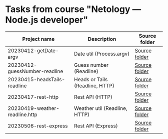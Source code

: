 # Tasks from course "Netology — Node.js developer"

| Project name                    | Description                     | Source folder
| ------------------------------- | ------------------------------- | -----------------------------------------------
| 20230412-getDate-argv           | Date util (Process.argv)        | [Source folder](./20230412-getDate-process.argv)
| 20230412-guessNumber-readline   | Guess number (Readline)         | [Source folder](./20230412-guessNumber-readline)
| 20230415-headsTails-readline    | Heads or Tails (Readline, HTTP) | [Source folder](./20230415-headsTails-readline)
| 20230417-rest-http              | Rest API (HTTP)                 | [Source folder](./20230417-rest-http)
| 20230419-weather-readline.http  | Weather util (Readline, HTTP)   | [Source folder](./20230419-weather-readline.http)
| 20230506-rest-express           | Rest API (Express)              | [Source folder](./20230506-rest-express)
